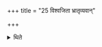 +++
title = "25 विश्वजिता भ्रातृव्यवान्"

+++

<details><summary>थिते</summary>

25. (A sacrificer) having enemies should perform the Viśvajit (-sacrifice).  

[^1]: Cp. XXII.1.6-11. 
</details>
